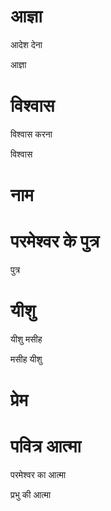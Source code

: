 #  आज्ञा

 आदेश देना

 आज्ञा
#  विश्वास

 विश्वास करना

 विश्वास
#  नाम
#  परमेश्वर के पुत्र

 पुत्र
#  यीशु

 यीशु मसीह

 मसीह यीशु
#  प्रेम
#  पवित्र आत्मा

 परमेश्वर का आत्मा

 प्रभु की आत्मा